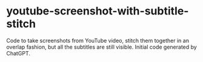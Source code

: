 # youtube-screenshot-with-subtitle-stitch
Code to take screenshots from YouTube video, stitch them together in an overlap fashion, but all the subtitles are still visible. Initial code generated by ChatGPT.
